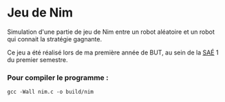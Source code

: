 # Jeu de Nim

 Simulation d'une partie de jeu de Nim entre un robot aléatoire et un robot qui connait la stratégie gagnante.

 Ce jeu a été réalisé lors de ma première année de BUT, au sein de la [SAÉ](https://fr.wikipedia.org/wiki/Situation_d%27apprentissage_et_d%27%C3%A9valuation) 1 du premier semestre.

 ### Pour compiler le programme :
 ```shell
 gcc -Wall nim.c -o build/nim
 ```